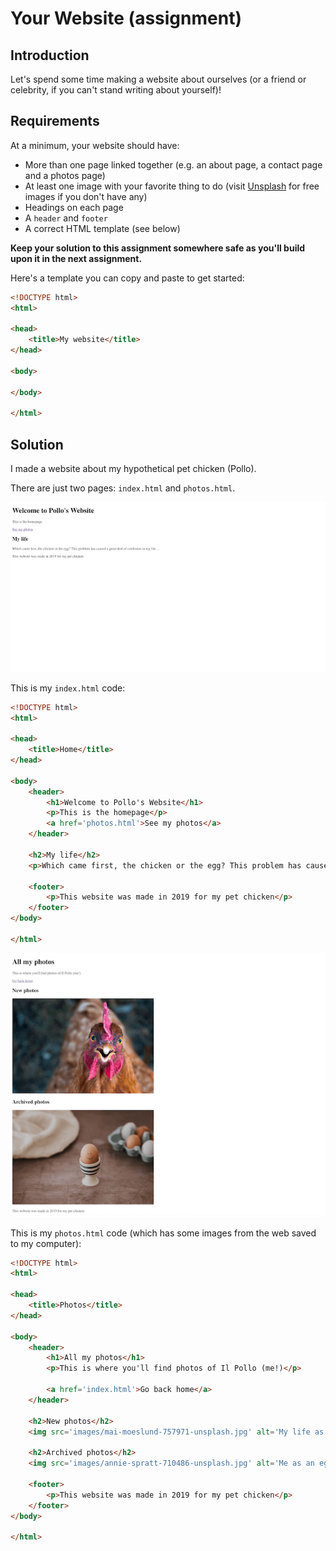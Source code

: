# Your Website (assignment)

## Introduction
Let's spend some time making a website about ourselves (or a friend or celebrity, if you can't stand writing about yourself)!

## Requirements
At a minimum, your website should have:

- More than one page linked together (e.g. an about page, a contact page and a photos page)
- At least one image with your favorite thing to do (visit [Unsplash](https://unsplash.com) for free images if you don't have any)
- Headings on each page
- A `header` and `footer`
- A correct HTML template (see below)

**Keep your solution to this assignment somewhere safe as you'll build upon it in the next assignment.**

Here's a template you can copy and paste to get started:
```html
<!DOCTYPE html>
<html>

<head>
    <title>My website</title>
</head>

<body>

</body>

</html>
```

## Solution
I made a website about my hypothetical pet chicken (Pollo).

There are just two pages: `index.html` and `photos.html`.

![Index (home) page](images/solution-home.png)

This is my `index.html` code:

```html
<!DOCTYPE html>
<html>

<head>
    <title>Home</title>
</head>

<body>
    <header>
        <h1>Welcome to Pollo's Website</h1>
        <p>This is the homepage</p>
        <a href='photos.html'>See my photos</a>
    </header>

    <h2>My life</h2>
    <p>Which came first, the chicken or the egg? This problem has caused a great deal of confusion in my life ...</p>

    <footer>
        <p>This website was made in 2019 for my pet chicken</p>
    </footer>
</body>

</html>
```

![Photos page](images/solution-images.png)

This is my `photos.html` code (which has some images from the web saved to my computer):

```html
<!DOCTYPE html>
<html>

<head>
    <title>Photos</title>
</head>

<body>
    <header>
        <h1>All my photos</h1>
        <p>This is where you'll find photos of Il Pollo (me!)</p>

        <a href='index.html'>Go back home</a>
    </header>

    <h2>New photos</h2>
    <img src='images/mai-moeslund-757971-unsplash.jpg' alt='My life as a chicken' />

    <h2>Archived photos</h2>
    <img src='images/annie-spratt-710486-unsplash.jpg' alt='Me as an egg' />

    <footer>
        <p>This website was made in 2019 for my pet chicken</p>
    </footer>
</body>

</html>
```
